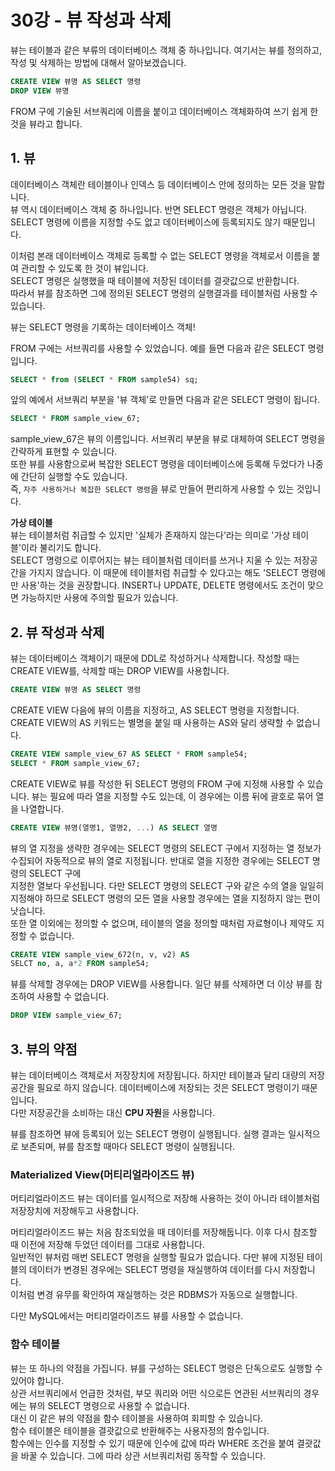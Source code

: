 # 30강 - 뷰 작성과 삭제
뷰는 테이블과 같은 부류의 데이터베이스 객체 중 하나입니다. 여기서는 뷰를 정의하고, 작성 및 삭제하는 방법에 대해서 알아보겠습니다.  
```SQL
CREATE VIEW 뷰명 AS SELECT 명령
DROP VIEW 뷰명
```
FROM 구에 기술된 서브쿼리에 이름을 붙이고 데이터베이스 객체화하여 쓰기 쉽게 한 것을 뷰라고 합니다.  
## 1. 뷰
데이터베이스 객체란 테이블이나 인덱스 등 데이터베이스 안에 정의하는 모든 것을 말합니다.  
뷰 역시 데이터베이스 객체 중 하나입니다. 반면 SELECT 명령은 객체가 아닙니다. SELECT 명령에 이름을 지정할 수도 없고 데이터베이스에 등록되지도 않기 때문입니다.  
  
이처럼 본래 데이터베이스 객체로 등록할 수 없는 SELECT 명령을 객체로서 이름을 붙여 관리할 수 있도록 한 것이 뷰입니다.  
SELECT 명령은 실행했을 때 테이블에 저장된 데이터를 결괏값으로 반환합니다.  
따라서 뷰를 참조하면 그에 정의된 SELECT 명령의 실행결과를 테이블처럼 사용할 수 있습니다.  
  
뷰는 SELECT 명령을 기록하는 데이터베이스 객체!  
  
FROM 구에는 서브쿼리를 사용할 수 있었습니다. 예를 들면 다음과 같은 SELECT 명령입니다.  
```SQL
SELECT * from (SELECT * FROM sample54) sq;
```
앞의 예에서 서브쿼리 부분을 '뷰 객체'로 만들면 다음과 같은 SELECT 명령이 됩니다.  
```SQL
SELECT * FROM sample_view_67;
```
sample_view_67은 뷰의 이름입니다. 서브쿼리 부분을 뷰로 대체하여 SELECT 명령을 간략하게 표현할 수 있습니다.  
또한 뷰를 사용함으로써 복잡한 SELECT 명령을 데이터베이스에 등록해 두었다가 나중에 간단히 실행할 수도 있습니다.  
즉, `자주 사용하거나 복잡한 SELECT 명령`을 뷰로 만들어 편리하게 사용할 수 있는 것입니다.  
  
**가상 테이블**  
뷰는 테이블처럼 취급할 수 있지만 '실체가 존재하지 않는다'라는 의미로 '가상 테이블'이라 불리기도 합니다.  
SELECT 명령으로 이루어지는 뷰는 테이블처럼 데이터를 쓰거나 지울 수 있는 저장공간을 가지지 않습니다. 이 때문에 테이블처럼 취급할 수 있다고는 해도 'SELECT 명령에만 사용'하는 것을 권장합니다. INSERT나 UPDATE, DELETE 명령에서도 조건이 맞으면 가능하지만 사용에 주의할 필요가 있습니다.  
  
## 2. 뷰 작성과 삭제
뷰는 데이터베이스 객체이기 때문에 DDL로 작성하거나 삭제합니다. 작성할 때는 CREATE VIEW를, 삭제할 때는 DROP VIEW를 사용합니다.  
```SQL
CREATE VIEW 뷰명 AS SELECT 명령 
```
CREATE VIEW 다음에 뷰의 이름을 지정하고, AS SELECT 명령을 지정합니다. CREATE VIEW의 AS 키워드는 별명을 붙일 때 사용하는 AS와 달리 생략할 수 없습니다.  
```SQL
CREATE VIEW sample_view_67 AS SELECT * FROM sample54;
SELECT * FROM sample_view_67;
```
CREATE VIEW로 뷰를 작성한 뒤 SELECT 명령의 FROM 구에 지정해 사용할 수 있습니다. 뷰는 필요에 따라 열을 지정할 수도 있는데, 이 경우에는 이름 뒤에 괄호로 묶어 열을 나열합니다.  
```SQL
CREATE VIEW 뷰명(열명1, 열명2, ...) AS SELECT 열명
```
뷰의 열 지정을 생략한 경우에는 SELECT 명령의 SELECT 구에서 지정하는 열 정보가 수집되어 자동적으로 뷰의 열로 지정됩니다. 반대로 열을 지정한 경우에는 SELECT 명령의 SELECT 구에  
지정한 열보다 우선됩니다. 다만 SELECT 명령의 SELECT 구와 같은 수의 열을 일일히 지정해야 하므로 SELECT 명령의 모든 열을 사용할 경우에는 열을 지정하지 않는 편이 낫습니다.  
또한 열 이외에는 정의할 수 없으며, 테이블의 열을 정의할 때처럼 자료형이나 제약도 지정할 수 없습니다.  
```SQL
CREATE VIEW sample_view_672(n, v, v2) AS
SELCT no, a, a*2 FROM sample54;
```
뷰를 삭제할 경우에는 DROP VIEW를 사용합니다. 일단 뷰를 삭제하면 더 이상 뷰를 참조하여 사용할 수 없습니다.  
```SQL
DROP VIEW sample_view_67;
```
## 3. 뷰의 약점 
뷰는 데이터베이스 객체로서 저장장치에 저장됩니다. 하지만 테이블과 달리 대량의 저장공간을 필요로 하지 않습니다. 데이터베이스에 저장되는 것은 SELECT 명령이기 때문입니다.  
다만 저장공간을 소비하는 대신 **CPU 자원**을 사용합니다.  
  
뷰를 참조하면 뷰에 등록되어 있는 SELECT 명령이 실행됩니다. 실행 결과는 일시적으로 보존되며, 뷰를 참조할 때마다 SELECT 명령이 실행됩니다.  
  
### Materialized View(머티리얼라이즈드 뷰)  
머티리얼라이즈드 뷰는 데이터를 일시적으로 저장해 사용하는 것이 아니라 테이블처럼 저장장치에 저장해두고 사용합니다.  
  
머티리얼라이즈드 뷰는 처음 참조되었을 때 데이터를 저장해둡니다. 이후 다시 참조할 때 이전에 저장해 두었던 데이터를 그대로 사용합니다.  
일반적인 뷰처럼 매번 SELECT 명령을 실행할 필요가 없습니다. 다만 뷰에 지정된 테이블의 데이터가 변경된 경우에는 SELECT 명령을 재실행하여 데이터를 다시 저장합니다.  
이처럼 변경 유무를 확인하여 재실행하는 것은 RDBMS가 자동으로 실행합니다.  
  
다만 MySQL에서는 머티리얼라이즈드 뷰를 사용할 수 없습니다.  
  
### 함수 테이블
뷰는 또 하나의 약점을 가집니다. 뷰를 구성하는 SELECT 명령은 단독으로도 실행할 수 있어야 합니다.  
상관 서브쿼리에서 언급한 것처럼, 부모 쿼리와 어떤 식으로든 연관된 서브쿼리의 경우에는 뷰의 SELECT 명령으로 사용할 수 없습니다.  
대신 이 같은 뷰의 약점을 함수 테이블을 사용하여 회피할 수 있습니다.  
함수 테이블은 테이블을 결괏값으로 반환해주는 사용자정의 함수입니다.  
함수에는 인수를 지정할 수 있기 때문에 인수에 값에 따라 WHERE 조건을 붙여 결괏값을 바꿀 수 있습니다. 그에 따라 상관 서브쿼리처럼 동작할 수 있습니다.  
